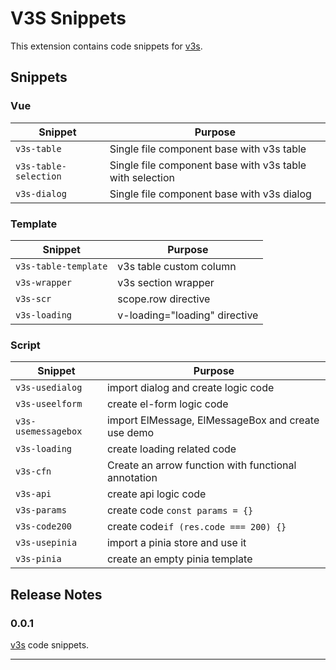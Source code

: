 # V3S Snippets

This extension contains code snippets for [v3s](https://github.com/wangyupo/v3s).

## Snippets

### Vue

| Snippet               | Purpose                                                  |
| --------------------- | -------------------------------------------------------- |
| `v3s-table`           | Single file component base with v3s table                |
| `v3s-table-selection` | Single file component base with v3s table with selection |
| `v3s-dialog`          | Single file component base with v3s dialog               |

### Template

| Snippet              | Purpose                       |
| -------------------- | ----------------------------- |
| `v3s-table-template` | v3s table custom column       |
| `v3s-wrapper`        | v3s section wrapper           |
| `v3s-scr`            | scope.row directive           |
| `v3s-loading`        | v-loading="loading" directive |

### Script

| Snippet             | Purpose                                             |
| ------------------- | --------------------------------------------------- |
| `v3s-usedialog`     | import dialog and create logic code                 |
| `v3s-useelform`     | create el-form logic code                           |
| `v3s-usemessagebox` | import ElMessage, ElMessageBox and create use demo  |
| `v3s-loading`       | create loading related code                         |
| `v3s-cfn`           | Create an arrow function with functional annotation |
| `v3s-api`           | create api logic code                               |
| `v3s-params`        | create code `const params = {}`                     |
| `v3s-code200`       | create code`if (res.code === 200) {}`               |
| `v3s-usepinia`      | import a pinia store and use it                     |
| `v3s-pinia`         | create an empty pinia template                      |

## Release Notes

### 0.0.1

[v3s](https://github.com/wangyupo/v3s) code snippets.

---
